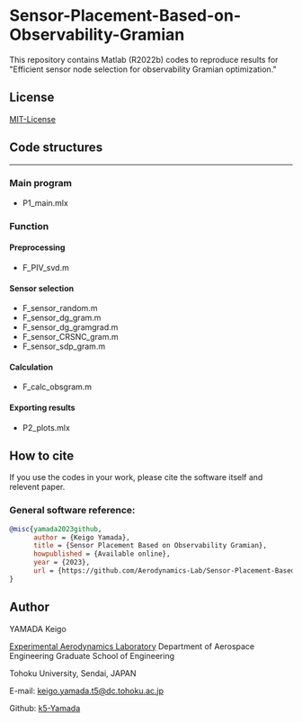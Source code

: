 # Sensor-Placement-Based-on-Observability-Gramian
This repository contains Matlab (R2022b) codes to reproduce results for "Efficient sensor node selection for observability Gramian optimization."

## License
[MIT-License](https://github.com/Aerodynamics-Lab/Sensor-Placement-Based-on-Observability-Gramian/blob/main/LICENSE)

## Code structures
---
### Main program  
- P1_main.mlx  

### Function  
#### Preprocessing  
- F_PIV_svd.m  

#### Sensor selection  
- F_sensor_random.m
- F_sensor_dg_gram.m  
- F_sensor_dg_gramgrad.m  
- F_sensor_CRSNC_gram.m  
- F_sensor_sdp_gram.m  

#### Calculation
- F_calc_obsgram.m  

#### Exporting results
- P2_plots.mlx
      
## How to cite
If you use the codes in your work, please cite the software itself and relevent paper.
### General software reference:
```bibtex
@misc{yamada2023github,
      author = {Keigo Yamada},
      title = {Sensor Placement Based on Observability Gramian},
      howpublished = {Available online},
      year = {2023},
      url = {https://github.com/Aerodynamics-Lab/Sensor-Placement-Based-on-Observability-Gramian}
}
```
<!--
### Relevent paper reference:
```bibtex
@ARTICLE{yamada2021fast,
  author = {Keigo Yamada and Yuji Saito and Koki Nankai and Taku Nonomura and
	Keisuke Asai and Daisuke Tsubakino},
  title = {Fast greedy optimization of sensor selection in measurement with
	correlated noise},
  journal = {Mechanical Systems and Signal Processing},
  year = {2021},
  volume = {158},
  pages = {107619},
  abstract = {A greedy algorithm is proposed for sparse-sensor selection in reduced-order
	sensing that contains correlated noise in measurement. The sensor
	selection is carried out by maximizing the determinant of the Fisher
	information matrix in a Bayesian estimation operator. The Bayesian
	estimation with a covariance matrix of the measurement noise and
	a prior probability distribution of estimating parameters, which
	are given by the modal decomposition of high dimensional data, robustly
	works even in the presence of the correlated noise. After computational
	efficiency of the algorithm is improved by a low-rank approximation
	of the noise covariance matrix, the proposed algorithms are applied
	to various problems. The proposed method yields more accurate reconstruction
	than the previously presented method with the determinant-based greedy
	algorithm, with reasonable increase in computational time.},
  doi = {https://doi.org/10.1016/j.ymssp.2021.107619},
  issn = {0888-3270},
  keywords = {Data processing, Sensor placement optimization, Greedy algorithm,
	Bayesian state estimation},
  url = {https://www.sciencedirect.com/science/article/pii/S0888327021000145}
}

```
-->
## Author
YAMADA Keigo

[Experimental Aerodynamics Laboratory](http://www.aero.mech.tohoku.ac.jp/en/)
Department of Aerospace Engineering
Graduate School of Engineering

Tohoku University, Sendai, JAPAN

E-mail: keigo.yamada.t5@dc.tohoku.ac.jp

Github: [k5-Yamada](https://github.com/k5-Yamada)
